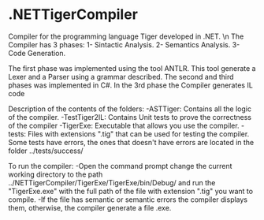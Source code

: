 # .NETTigerCompiler
Compiler for the programming language Tiger developed in .NET. \n
The Compiler has 3 phases:
1- Sintactic Analysis.
2- Semantics Analysis.
3- Code Generation.

The first phase was implemented using the tool ANTLR. This tool generate a Lexer and a Parser using a grammar described.
The second and third phases was implemented in C#. In the 3rd phase the Compiler generates IL code

Description of the contents of the folders:
-ASTTiger: Contains all the logic of the compiler.
-TestTiger2IL: Contains Unit tests to prove the correctness of the compiler
-TigerExe: Executable that allows you use the compiler. 
-tests: Files with extensions ".tig" that can be used for testing the compiler. Some tests have errors, the ones that 
doesn't have errors are located in the folder ../tests/success/

To run the compiler:
-Open the command prompt change the current working directory to the path ../NETTigerCompiler/TigerExe/TigerExe/bin/Debug/
 and run the "TigerExe.exe" with the full path of the file with extension ".tig" you want to compile.
-If the file has semantic or semantic errors the compiler displays them, otherwise, the compiler generate a file .exe. 

